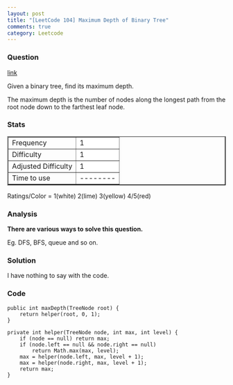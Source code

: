 ```yaml
---
layout: post
title: "[LeetCode 104] Maximum Depth of Binary Tree"
comments: true
category: Leetcode
---
```


### Question

[link](https://oj.leetcode.com/problems/maximum-depth-of-binary-tree/)

<div class="question-content">
            <p></p><p>Given a binary tree, find its maximum depth.</p>

<p>The maximum depth is the number of nodes along the longest path from the root node down to the farthest leaf node.</p><p></p>
          </div>

### Stats

<table border="2">
	<tr>
		<td>Frequency</td>
		<td bgcolor="white">1</td>
	</tr>
	<tr>
		<td>Difficulty</td>
		<td bgcolor="white">1</td>
	</tr>
	<tr>
		<td>Adjusted Difficulty</td>
		<td bgcolor="white">1</td>
	</tr>
	<tr>
		<td>Time to use</td>
		<td bgcolor="white">--------</td>
	</tr>
</table>

Ratings/Color = 1(white) 2(lime) 3(yellow) 4/5(red)

### Analysis

**There are various ways to solve this question.**

Eg. DFS, BFS, queue and so on.

### Solution

I have nothing to say with the code.

### Code

    public int maxDepth(TreeNode root) {
        return helper(root, 0, 1);
    }

    private int helper(TreeNode node, int max, int level) {
        if (node == null) return max;
        if (node.left == null && node.right == null)
            return Math.max(max, level);
        max = helper(node.left, max, level + 1);
        max = helper(node.right, max, level + 1);
        return max;
    }
